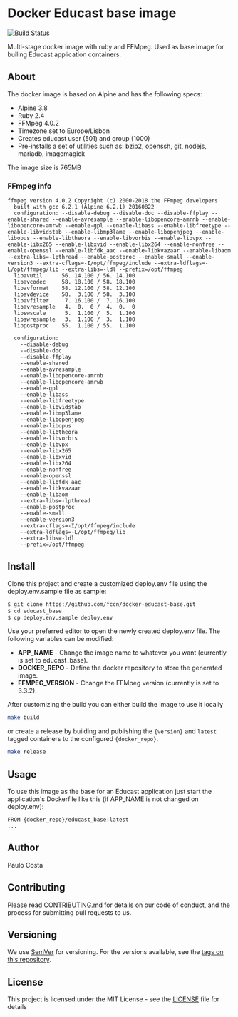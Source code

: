 # Docker Educast base image

[![Build Status](https://dev.azure.com/pcosta-fccn/Educast-base-docker/_apis/build/status/fccn.docker-educast-base)](https://dev.azure.com/pcosta-fccn/Educast-base-docker/_build/latest?definitionId=1)

Multi-stage docker image with ruby and FFMpeg.
Used as base image for builing Educast application containers.

## About

The docker image is based on Alpine and has the following specs:

- Alpine 3.8
- Ruby 2.4
- FFMpeg 4.0.2
- Timezone set to Europe/Lisbon
- Creates educast user (501) and group (1000)
- Pre-installs a set of utilities such as: bzip2, openssh, git, nodejs, mariadb, imagemagick

The image size is 765MB

### FFmpeg info

```
ffmpeg version 4.0.2 Copyright (c) 2000-2018 the FFmpeg developers
  built with gcc 6.2.1 (Alpine 6.2.1) 20160822
  configuration: --disable-debug --disable-doc --disable-ffplay --enable-shared --enable-avresample --enable-libopencore-amrnb --enable-libopencore-amrwb --enable-gpl --enable-libass --enable-libfreetype --enable-libvidstab --enable-libmp3lame --enable-libopenjpeg --enable-libopus --enable-libtheora --enable-libvorbis --enable-libvpx --enable-libx265 --enable-libxvid --enable-libx264 --enable-nonfree --enable-openssl --enable-libfdk_aac --enable-libkvazaar --enable-libaom --extra-libs=-lpthread --enable-postproc --enable-small --enable-version3 --extra-cflags=-I/opt/ffmpeg/include --extra-ldflags=-L/opt/ffmpeg/lib --extra-libs=-ldl --prefix=/opt/ffmpeg
  libavutil      56. 14.100 / 56. 14.100
  libavcodec     58. 18.100 / 58. 18.100
  libavformat    58. 12.100 / 58. 12.100
  libavdevice    58.  3.100 / 58.  3.100
  libavfilter     7. 16.100 /  7. 16.100
  libavresample   4.  0.  0 /  4.  0.  0
  libswscale      5.  1.100 /  5.  1.100
  libswresample   3.  1.100 /  3.  1.100
  libpostproc    55.  1.100 / 55.  1.100

  configuration:
    --disable-debug
    --disable-doc
    --disable-ffplay
    --enable-shared
    --enable-avresample
    --enable-libopencore-amrnb
    --enable-libopencore-amrwb
    --enable-gpl
    --enable-libass
    --enable-libfreetype
    --enable-libvidstab
    --enable-libmp3lame
    --enable-libopenjpeg
    --enable-libopus
    --enable-libtheora
    --enable-libvorbis
    --enable-libvpx
    --enable-libx265
    --enable-libxvid
    --enable-libx264
    --enable-nonfree
    --enable-openssl
    --enable-libfdk_aac
    --enable-libkvazaar
    --enable-libaom
    --extra-libs=-lpthread
    --enable-postproc
    --enable-small
    --enable-version3
    --extra-cflags=-I/opt/ffmpeg/include
    --extra-ldflags=-L/opt/ffmpeg/lib
    --extra-libs=-ldl
    --prefix=/opt/ffmpeg

```

## Install

Clone this project and create a customized deploy.env file using the deploy.env.sample file as sample:
```sh
$ git clone https://github.com/fccn/docker-educast-base.git
$ cd educast_base
$ cp deploy.env.sample deploy.env
```
Use your preferred editor to open the newly created deploy.env file. The following variables can be modified:
- **APP_NAME** - Change the image name to whatever you want (currently is set to educast_base).
- **DOCKER_REPO** - Define the docker repository to store the generated image.
- **FFMPEG_VERSION** - Change the FFMpeg version (currently is set to 3.3.2).

After customizing the build you can either build the image to use it locally

```sh
make build
```

or create a release by building and publishing the `{version}` and `latest` tagged containers to the configured `{docker_repo}`.

```sh
make release
```


## Usage

To use this image as the base for an Educast application just start the application's Dockerfile like this (if APP_NAME is not changed on deploy.env):

```
FROM {docker_repo}/educast_base:latest
...
```

## Author

Paulo Costa

## Contributing

Please read [CONTRIBUTING.md](CONTRIBUTING.md) for details on our code of conduct, and the process for submitting pull requests to us.

## Versioning

We use [SemVer](http://semver.org/) for versioning. For the versions available, see the [tags on this repository](https://github.com/fccn/docker-educast-base/tags).

## License

This project is licensed under the MIT License - see the [LICENSE](LICENSE) file for details

